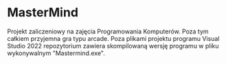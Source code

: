 # MasterMind
Projekt zaliczeniowy na zajęcia Programowania Komputerów. Poza tym całkiem przyjemna gra typu arcade.
Poza plikami projektu programu Visual Studio 2022 repozytorium zawiera skompilowaną wersję programu w pliku wykonywalnym "Mastermind.exe".
